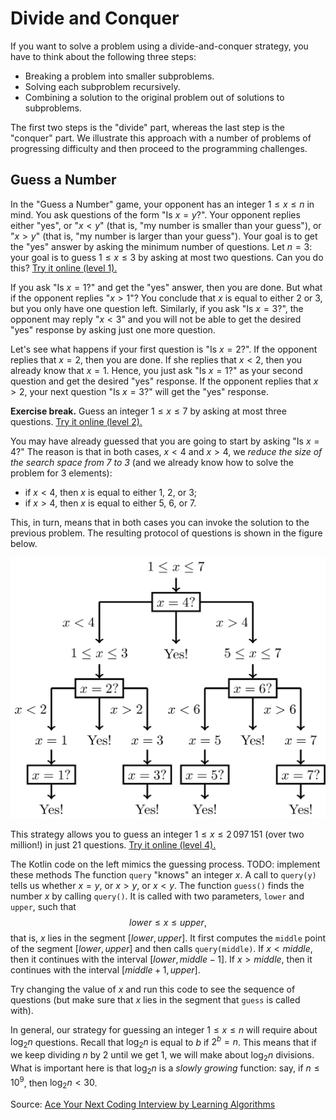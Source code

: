 # Divide and Conquer

If you want to solve a problem using a divide-and-conquer strategy,
you have to think about the following three steps:

* Breaking a problem into smaller subproblems.
* Solving each subproblem recursively.
* Combining a solution to the original problem out of solutions to subproblems.

The first two steps is the "divide" part, whereas the last step is
the "conquer" part.
We illustrate this approach with a number of problems of progressing
difficulty and then proceed
to the programming challenges.

## Guess a Number

In the "Guess a Number" game, your opponent
has an integer $1 \le x \le n$ in mind.
You ask questions of the form "Is $x=y$?".
Your opponent replies
either "yes", or "$x<y$" (that is,
"my number is smaller than your guess"),
or "$x>y$" (that is, "my number is larger than your guess").
Your goal is to get the "yes"
answer by asking the minimum number of questions.
Let $n=3$: your goal is to guess $1 \le x \le 3$ by asking
at most two questions. Can you do this?
[Try it online (level 1).](https://discrete-math-puzzles.github.io/puzzles/clock-game/index.html)

If you ask "Is $x=1$?" and get the "yes" answer, then you are done.
But what if the opponent replies
"$x>1$"? You conclude that $x$ is equal to either $2$ or $3$, but you only have one question left.
Similarly, if you ask "Is $x=3$?", the opponent may reply "$x<3$" and you will not be able
to get the desired "yes" response by asking just one more question.

Let's see what happens if your first question is "Is $x=2$?". If the opponent replies that $x=2$,
then you are done. If she replies
that $x<2$, then you already know that $x=1$. Hence, you just ask "Is $x=1$?" as your
second question and get the desired "yes" response.
If the opponent replies that $x>2$, your next question "Is $x=3$?" will get the "yes" response.

**Exercise break.** Guess an integer $1 \le x \le 7$
by asking at most three questions.
[Try it online (level 2).](https://discrete-math-puzzles.github.io/puzzles/clock-game/index.html)

You may have already guessed that you are going to start
by asking "Is $x=4$?" The reason is that in both cases,
$x<4$ and $x>4$, we *reduce the size of the search space from 7 to 3*
(and we already know how to solve the problem for $3$ elements):

* if $x<4$, then $x$ is equal to either 1, 2, or 3;
* if $x>4$, then $x$ is equal to either 5, 6, or 7.

This, in turn, means that in both cases you can invoke the solution
to the previous problem. The resulting protocol
of questions is shown in the figure below.

<img src="../../images/guess_number.png">

This strategy allows you to guess an integer $1 \le x \le 2\,097\,151$ (over two million!)
in just 21 questions.
[Try it online (level 4).](https://discrete-math-puzzles.github.io/puzzles/clock-game/index.html)

The Kotlin code on the left mimics the guessing process.
TODO: implement these methods
The function `query` "knows" an integer $x$.
A call to `query(y)`
tells us
whether $x=y$, or $x>y$, or $x<y$.
The function `guess()` finds the number $x$ by calling `query()`.
It is called with two parameters, `lower` and `upper`, such that
$$lower \le x \le upper,$$
that is, $x$ lies in the segment $[lower, upper]$.
It first computes the `middle` point of the segment
$[lower, upper]$ and then calls `query(middle)`.
If $x<middle$, then it continues with the interval
$[lower, middle - 1]$.
If $x>middle$, then it continues with the interval
$[middle+1, upper]$.

Try changing the value of $x$ and run this code
to see the sequence of questions (but make sure that $x$ lies
in the segment that `guess` is called with).

In general, our strategy for guessing an integer $1 \le x \le n$ will
require about $\log_2 n$ questions. Recall that $\log_2 n$ is equal to $b$ if $2^b=n$.
This means that if we keep dividing $n$
by 2 until we get 1, we will make about $\log_2 n$ divisions.
What is important here is that $\log_2 n$ is a *slowly growing* function:
say, if $n \le 10^9$, then $\log_2 n < 30$.

Source:
[Ace Your Next Coding Interview by Learning Algorithms](https://bit.ly/acecogniterra)
